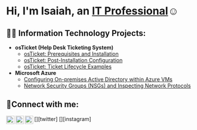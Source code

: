 
<h1>Hi, I'm Isaiah, an <a href="https://www.linkedin.com/in/isaiah-johnson-ba9314208/">IT Professional</a>☺</h1>

<h2>👨‍💻 Information Technology Projects:</h2>

- <b>osTicket (Help Desk Ticketing System)</b>
  - [osTicket: Prerequisites and Installation](https://github.com/ij0049/osticket-prereqs)
  - [osTicket: Post-Installation Configuration](https://github.com/ij0049/osticket-Post-Installation-Configuration)
  - [osTicket: Ticket Lifecycle Examples](https://github.com/ij0049/osTicket-tickets-and-lifecycle)
- <b>Microsoft Azure</b>
  - [Configuring On-premises Active Directory within Azure VMs](https://github.com/ij0049/configure-ad)
  - [Network Security Groups (NSGs) and Inspecting Network Protocols](https://github.com/ij0049/azure-network-protocols)

<h2>🤳Connect with me:</h2>

[<img align="left" alt="isaiah | Twitter" width="22px" src="https://cdn.jsdelivr.net/npm/simple-icons@v3/icons/twitter.svg" />][twitter]
[<img align="left" alt="isaiah | LinkedIn" width="22px" src="https://cdn.jsdelivr.net/npm/simple-icons@v3/icons/linkedin.svg" />][linkedin]
[<img align="left" alt="isaiah | Instagram" width="22px" src="https://cdn.jsdelivr.net/npm/simple-icons@v3/icons/instagram.svg" />][instagram]


[linkedin]: https://linkedin.com/in/isaiah
